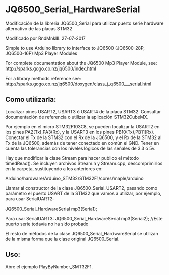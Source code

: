 JQ6500_Serial_HardwareSerial
============================

Modificación de la libreria JQ6500_Serial para utilizar puerto serie hardware alternativo de las placas STM32

Modificado por RndMnkIII. 27-07-2017

Simple to use Arduino library to interface to JQ6500 (JQ6500-28P, JQ6500-16P) Mp3 Player Modules

For complete documentation about the JQ6500 Mp3 Player Module, see: 
   http://sparks.gogo.co.nz/jq6500/index.html
   
For a library methods reference see:
   http://sparks.gogo.co.nz/jq6500/doxygen/class_j_q6500___serial.html
   
Como utilizarla:
----------------

Localizar pines USART2, USART3 ó USART4 de la placa STM32. Consultar documentación de referencia
o utilizar la aplicación STM32CubeMX.

Por ejemplo en el micro STM32F103C8, se pueden localizar la USART2 en los pines PA2(Tx),PA3(Rx), y la
USART3 en los pines PB10(Tx),PB11(Rx). Conectar el Tx de la STM32 con el Rx de la JQ6500, y el Rx de
la STM32 al Tx de la JQ6500, además de tener conectado en común el GND. Tener en cuenta las tolerancias
con los niveles lógicos de las señales de 3.3 ó 5v.

Hay que modificar la clase Stream para hacer publico el método timedRead(). Se incluyen archivos
Stream.h y Stream.cpp, descomprimirlos en la carpeta, sustituyendo a los anteriores en:

Arduino/hardware/Arduino_STM32\STM32F1/cores/maple/arduino

Llamar al constructor de la clase JQ6500_Serial_USART2, pasando como parámetro el puerto USART de la 
STM32 que vamos a utilizar, por ejemplo, para usar SerialUART2:

JQ6500_Serial_HardwareSerial mp3(Seria1);

Para usar SerialUART3:
JQ6500_Serial_HardwareSerial mp3(Serial2); //Este puerto serie todavía no ha sido probado

El resto de métodos de la clase JQ6500_Serial_HardwareSerial se utilizan de la misma forma que la clase
original JQ6500_Serial.

Uso:
--------------------------

Abre el ejemplo PlayByNumber_SMT32F1.
